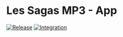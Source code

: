 # Les Sagas MP3 - App
[![Release](https://github.com/les-sagas-mp3/app/workflows/Release/badge.svg)](https://github.com/les-sagas-mp3/app/actions?query=workflow%3ARelease)
[![Integration](https://github.com/les-sagas-mp3/app/workflows/Integration/badge.svg)](https://github.com/les-sagas-mp3/app/actions?query=workflow%3AIntegration)
